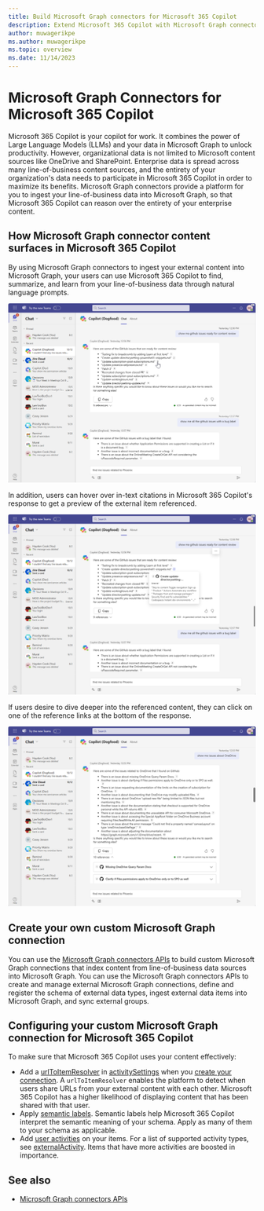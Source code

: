```yaml
---
title: Build Microsoft Graph connectors for Microsoft 365 Copilot
description: Extend Microsoft 365 Copilot with Microsoft Graph connectors
author: muwagerikpe
ms.author: muwagerikpe
ms.topic: overview
ms.date: 11/14/2023
---
```


# Microsoft Graph Connectors for Microsoft 365 Copilot

Microsoft 365 Copilot is your copilot for work. It combines the power of Large Language Models (LLMs) and your data in Microsoft Graph to unlock productivity. However, organizational data is not limited to Microsoft content sources like OneDrive and SharePoint. Enterprise data is spread across many line-of-business content sources, and the entirety of your organization's data needs to participate in Microsoft 365 Copilot in order to maximize its benefits. Microsoft Graph connectors provide a platform for you to ingest your line-of-business data into Microsoft Graph, so that Microsoft 365 Copilot can reason over the entirety of your enterprise content.

## How Microsoft Graph connector content surfaces in Microsoft 365 Copilot

By using Microsoft Graph connectors to ingest your external content into Microsoft Graph, your users can use Microsoft 365 Copilot to find, summarize, and learn from your line-of-business data through natural language prompts.

![A screenshot of Graph connectors in Microsoft 365 Copilot](assets/images/connectors-copilot-response.png)

In addition, users can hover over in-text citations in Microsoft 365 Copilot's response to get a preview of the external item referenced.

![A screenshot of hovering over a Graph connectors response in Microsoft 365 Copilot](assets/images/connectors-copilot-hover.png)

If users desire to dive deeper into the referenced content, they can click on one of the reference links at the bottom of the response.

![A screenshot of Graph connectors reference list in Microsoft 365 Copilot](assets/images/connectors-copilot-logo.png)

## Create your own custom Microsoft Graph connection

You can use the [Microsoft Graph connectors APIs](/graph/connecting-external-content-connectors-api-overview?context=m365copilot/context) to build custom Microsoft Graph connections that index content from line-of-business data sources into Microsoft Graph. You can use the Microsoft Graph connectors APIs to create and manage external Microsoft Graph connections, define and register the schema of external data types, ingest external data items into Microsoft Graph, and sync external groups.

## Configuring your custom Microsoft Graph connection for Microsoft 365 Copilot

To make sure that Microsoft 365 Copilot uses your content effectively:

- Add a [urlToItemResolver](/graph/api/resources/externalconnectors-urltoitemresolverbase) in [activitySettings](/graph/api/resources/externalconnectors-activitysettings) when you [create your connection](/graph/connecting-external-content-manage-connections#create-a-connection?context=m365copilot/context). A `urlToItemResolver` enables the platform to detect when users share URLs from your external content with each other. Microsoft 365 Copilot has a higher likelihood of displaying content that has been shared with that user.
- Apply [semantic labels](/graph/connecting-external-content-manage-schema?context=m365copilot/context). Semantic labels help Microsoft 365 Copilot interpret the semantic meaning of your schema. Apply as many of them to your schema as applicable.
- Add [user activities](/graph/api/externalconnectors-externalitem-addactivities) on your items. For a list of supported activity types, see [externalActivity](/graph/api/resources/externalconnectors-externalactivity). Items that have more activities are boosted in importance.

## See also

- [Microsoft Graph connectors APIs](/graph/connecting-external-content-connectors-api-overview?context=m365copilot/context)

